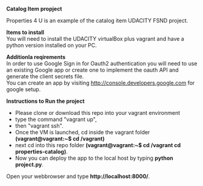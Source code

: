 **Catalog Item propject**  

Properties 4 U is an example of the catalog item UDACITY FSND project.

**Items to install**  
You will need to install the UDACITY virtualBox plus vagrant and have a python version installed on your PC.

**Additionla reqirements**  
In order to use Google Sign in for Oauth2 authentication you will need to use an existing Google app or create one to implement the oauth API and generate the client secrets file.  
You can create an app by visiting http://console.developers.google.com for google setup.

**Instructions to Run the project**  
- Please clone or download this repo into your vagrant environment  
- type the command "vagrant up",  
- then "vagrant ssh".  
- Once the VM is launched,  cd inside the vagrant folder **(vagrant@vagrant:~$ cd /vagrant)**  
- next cd into this repo folder **(vagrant@vagrant:~$ cd /vagrant cd properties-catalog)**.  
- Now you can deploy the app to the local host by typing **python project.py**.  

Open your webbrowser and type **http://localhost:8000/**. 
